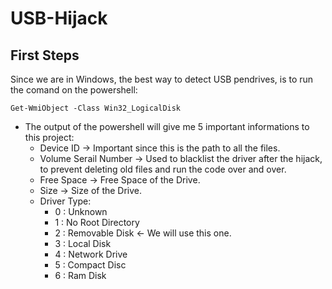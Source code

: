 # USB-Hijack

## First Steps
  
 Since we are in Windows, the best way to detect USB pendrives, is to run the comand on the powershell:
 ```
 Get-WmiObject -Class Win32_LogicalDisk
 ```
+ The output of the powershell will give me 5 important informations to this project:
  + Device ID            -> Important since this is the path to all the files.
  + Volume Serail Number -> Used to blacklist the driver after the hijack, to prevent deleting old files and run the code over and over.
  + Free Space           -> Free Space of the Drive.
  + Size                 -> Size of the Drive.
  + Driver Type:
    + 0 : Unknown
    + 1 : No Root Directory
    + 2 : Removable Disk  <- We will use this one.
    + 3 : Local Disk
    + 4 : Network Drive
    + 5 : Compact Disc
    + 6 : Ram Disk
